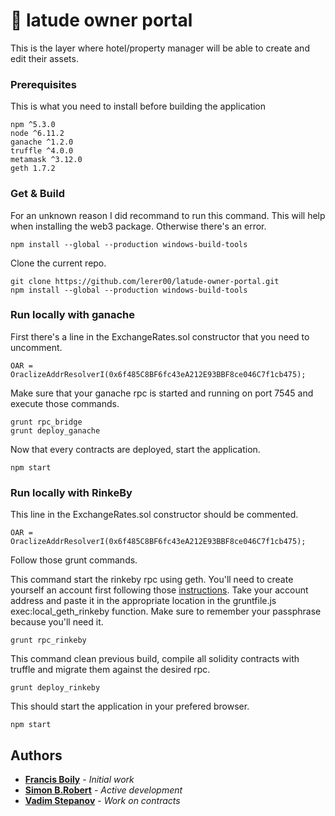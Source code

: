# 🐲 latude owner portal

This is the layer where hotel/property manager will be able to create and edit their assets. 

### Prerequisites

This is what you need to install before building the application

```
npm ^5.3.0
node ^6.11.2
ganache ^1.2.0
truffle ^4.0.0
metamask ^3.12.0
geth 1.7.2
```

### Get & Build

For an unknown reason I did recommand to run this command. This will help when installing the web3 package. Otherwise there's an error.
```
npm install --global --production windows-build-tools
```

Clone the current repo.

```
git clone https://github.com/lerer00/latude-owner-portal.git
npm install --global --production windows-build-tools
```

### Run locally with **ganache**

First there's a line in the ExchangeRates.sol constructor that you need to uncomment.
```
OAR = OraclizeAddrResolverI(0x6f485C8BF6fc43eA212E93BBF8ce046C7f1cb475);
```

Make sure that your ganache rpc is started and running on port 7545 and execute those commands.

```
grunt rpc_bridge
grunt deploy_ganache
```

Now that every contracts are deployed, start the application.

```
npm start
```

### Run locally with **RinkeBy**

This line in the ExchangeRates.sol constructor should be commented.

```
OAR = OraclizeAddrResolverI(0x6f485C8BF6fc43eA212E93BBF8ce046C7f1cb475);
```

Follow those grunt commands.

This command start the rinkeby rpc using geth. You'll need to create yourself an account first following those [instructions](https://github.com/ethereum/go-ethereum/wiki/Managing-your-accounts#creating-an-account). Take your account address and paste it in the appropriate location in the gruntfile.js exec:local_geth_rinkeby function. Make sure to remember your passphrase because you'll need it.

```
grunt rpc_rinkeby
```

This command clean previous build, compile all solidity contracts with truffle and migrate them against the desired rpc.

```
grunt deploy_rinkeby
```

This should start the application in your prefered browser.

```
npm start
```

## Authors

* [**Francis Boily**](https://github.com/lerer00) - *Initial work*
* [**Simon B.Robert**](https://github.com/carte7000) - *Active development*
* [**Vadim Stepanov**](https://github.com/vadimkerr) - *Work on contracts*

